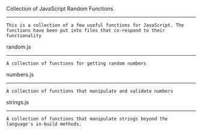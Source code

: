 Collection of JavaScript Random Functions
******************************************

    This is a collection of a few useful functions for JavaScript. The functions have been put into files that co-respond to their functionality

random.js
*********
    A collection of functions for getting random numbers

numbers.js
**********
    A collection of functions that manipulate and validate numbers

strings.js
**********
    A collection of functions that manipulate strings beyond the language's in-build methods.
